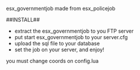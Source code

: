 esx_governmentjob made from esx_policejob

##INSTALL##

- extract the esx_governmentjob to you FTP server
- put start esx_governmentjob to your server.cfg
- upload the sql file to your database
- set the job on your server, and enjoy!

you must change coords on config.lua
